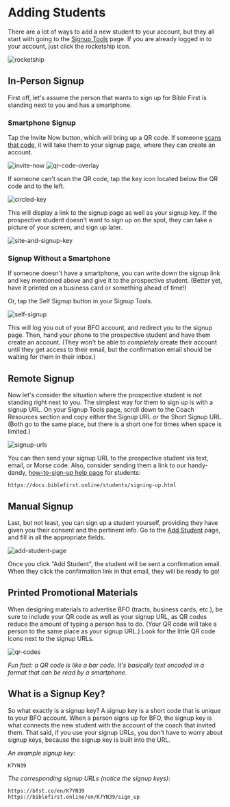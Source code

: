 # Adding Students

There are a lot of ways to add a new student to your account, but they all start with going to the [Signup Tools](https://biblefirst.online/en/signup_tools) page. If you are already logged in to your account, just click the rocketship icon.

![rocketship](https://res.cloudinary.com/euro-team-outreach/image/upload/f_auto,q_auto:best/v1609321711/bfo/bfo-docs/rocket_cyob4i.png)

## In-Person Signup

First off, let's assume the person that wants to sign up for Bible First is standing next to you and has a smartphone.

### Smartphone Signup

Tap the Invite Now button, which will bring up a QR code. If someone [scans that code,](https://www.hellotech.com/guide/for/how-to-scan-qr-code-iphone-android) it will take them to your signup page, where they can create an account.

![invite-now](https://res.cloudinary.com/euro-team-outreach/image/upload/f_auto,q_auto:best/v1609422020/bfo/bfo-docs/adding-students/invite-now_nwjrh2.png)
![qr-code-overlay](https://res.cloudinary.com/euro-team-outreach/image/upload/f_auto,q_auto:best/v1609422020/bfo/bfo-docs/adding-students/qr-code-overlay_nprepi.png)

If someone can't scan the QR code, tap the key icon located below the QR code and to the left.

![circled-key](https://res.cloudinary.com/euro-team-outreach/image/upload/f_auto,q_auto:best/v1609422020/bfo/bfo-docs/adding-students/circled-key_te1svi.png)

This will display a link to the signup page as well as your signup key. If the prospective student doesn't want to sign up on the spot, they can take a picture of your screen, and sign up later.

![site-and-signup-key](https://res.cloudinary.com/euro-team-outreach/image/upload/f_auto,q_auto:best/v1609422021/bfo/bfo-docs/adding-students/site-and-signup-key_rnhkvz.png)

### Signup Without a Smartphone

If someone doesn't have a smartphone, you can write down the signup link and key mentioned above and give it to the prospective student. (Better yet, have it printed on a business card or something ahead of time!)

Or, tap the Self Signup button in your Signup Tools.

![self-signup](https://res.cloudinary.com/euro-team-outreach/image/upload/f_auto,q_auto:best/v1609422020/bfo/bfo-docs/adding-students/self-signup_j2acmd.png)

This will log you out of your BFO account, and redirect you to the signup page. Then, hand your phone to the prospective student and have them create an account. (They won't be able to *completely* create their account until they get access to their email, but the confirmation email should be waiting for them in their inbox.)

## Remote Signup

Now let's consider the situation where the prospective student is not standing right next to you. The simplest way for them to sign up is with a signup URL. On your Signup Tools page, scroll down to the Coach Resources section and copy either the Signup URL or the Short Signup URL. (Both go to the same place, but there is a short one for times when space is limited.)

![signup-urls](https://res.cloudinary.com/euro-team-outreach/image/upload/f_auto,q_auto:best/v1609422021/bfo/bfo-docs/adding-students/signup-urls_cbgonw.png)

You can then send your signup URL to the prospective student via text, email, or Morse code. Also, consider sending them a link to our handy-dandy, [how-to-sign-up help page](https://docs.biblefirst.online/students/signing-up.html) for students:
```
https://docs.biblefirst.online/students/signing-up.html
```

## Manual Signup

Last, but not least, you can sign up a student yourself, providing they have given you their consent and the pertinent info. Go to the [Add Student](https://biblefirst.online/en/coach/students/new) page, and fill in all the appropriate fields.

![add-student-page](https://res.cloudinary.com/euro-team-outreach/image/upload/f_auto,q_auto:best/v1609422020/bfo/bfo-docs/adding-students/add-student-page_meslma.png)

Once you click "Add Student", the student will be sent a confirmation email. When they click the confirmation link in that email, they will be ready to go!

## Printed Promotional Materials

When designing materials to advertise BFO (tracts, business cards, etc.), be sure to include your QR code as well as your signup URL, as QR codes reduce the amount of typing a person has to do. (Your QR code will take a person to the same place as your signup URL.) Look for the little QR code icons next to the signup URLs.

![qr-codes](https://res.cloudinary.com/euro-team-outreach/image/upload/f_auto,q_auto:best/v1609422020/bfo/bfo-docs/adding-students/qr-codes_yhn5vb.png)

*Fun fact: a QR code is like a bar code. It's basically text encoded in a format that can be read by a smartphone.*

## What is a Signup Key?

So what exactly is a signup key? A signup key is a short code that is unique to your BFO account. When a person signs up for BFO, the signup key is what connects the new student with the account of the coach that invited them. That said, if you use your signup URLs, you don't have to worry about signup keys, because the signup key is built into the URL.

*An example signup key:*
```
K7YN39
```

*The corresponding signup URLs (notice the signup keys):*
```
https://bfst.co/en/K7YN39
https://biblefirst.online/en/K7YN39/sign_up
```
